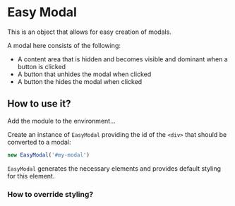 # Easy Modal #

This is an object that allows for easy creation of modals.

A modal here consists of the following:

- A content area that is hidden and becomes visible and dominant when a button is clicked
- A button that unhides the modal when clicked
- A button the hides the modal when clicked

## How to use it? ##

Add the module to the environment...

Create an instance of `EasyModal` providing the id of the `<div>` that should be converted to a modal:

``` JavaScript
new EasyModal('#my-modal')
```

`EasyModal` generates the necessary elements and provides default styling for this element.

### How to override styling? ###
